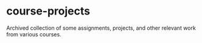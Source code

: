 # course-projects
Archived collection of some assignments, projects, and other relevant work from various courses.
